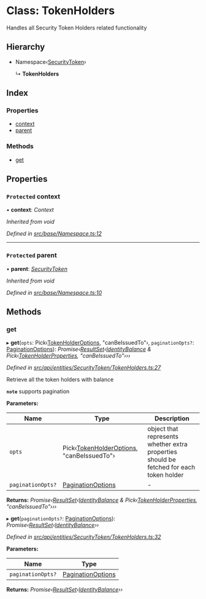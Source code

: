 # Class: TokenHolders

Handles all Security Token Holders related functionality

## Hierarchy

* Namespace‹[SecurityToken](securitytoken.md)›

  ↳ **TokenHolders**

## Index

### Properties

* [context](tokenholders.md#protected-context)
* [parent](tokenholders.md#protected-parent)

### Methods

* [get](tokenholders.md#get)

## Properties

### `Protected` context

• **context**: *Context*

*Inherited from void*

*Defined in [src/base/Namespace.ts:12](https://github.com/PolymathNetwork/polymesh-sdk/blob/6aee3c9/src/base/Namespace.ts#L12)*

___

### `Protected` parent

• **parent**: *[SecurityToken](securitytoken.md)*

*Inherited from void*

*Defined in [src/base/Namespace.ts:10](https://github.com/PolymathNetwork/polymesh-sdk/blob/6aee3c9/src/base/Namespace.ts#L10)*

## Methods

###  get

▸ **get**(`opts`: Pick‹[TokenHolderOptions](../interfaces/tokenholderoptions.md), "canBeIssuedTo"›, `paginationOpts?`: [PaginationOptions](../interfaces/paginationoptions.md)): *Promise‹[ResultSet](../interfaces/resultset.md)‹[IdentityBalance](../interfaces/identitybalance.md) & Pick‹[TokenHolderProperties](../interfaces/tokenholderproperties.md), "canBeIssuedTo"›››*

*Defined in [src/api/entities/SecurityToken/TokenHolders.ts:27](https://github.com/PolymathNetwork/polymesh-sdk/blob/6aee3c9/src/api/entities/SecurityToken/TokenHolders.ts#L27)*

Retrieve all the token holders with balance

**`note`** supports pagination

**Parameters:**

Name | Type | Description |
------ | ------ | ------ |
`opts` | Pick‹[TokenHolderOptions](../interfaces/tokenholderoptions.md), "canBeIssuedTo"› | object that represents whether extra properties should be fetched for each token holder  |
`paginationOpts?` | [PaginationOptions](../interfaces/paginationoptions.md) | - |

**Returns:** *Promise‹[ResultSet](../interfaces/resultset.md)‹[IdentityBalance](../interfaces/identitybalance.md) & Pick‹[TokenHolderProperties](../interfaces/tokenholderproperties.md), "canBeIssuedTo"›››*

▸ **get**(`paginationOpts?`: [PaginationOptions](../interfaces/paginationoptions.md)): *Promise‹[ResultSet](../interfaces/resultset.md)‹[IdentityBalance](../interfaces/identitybalance.md)››*

*Defined in [src/api/entities/SecurityToken/TokenHolders.ts:32](https://github.com/PolymathNetwork/polymesh-sdk/blob/6aee3c9/src/api/entities/SecurityToken/TokenHolders.ts#L32)*

**Parameters:**

Name | Type |
------ | ------ |
`paginationOpts?` | [PaginationOptions](../interfaces/paginationoptions.md) |

**Returns:** *Promise‹[ResultSet](../interfaces/resultset.md)‹[IdentityBalance](../interfaces/identitybalance.md)››*
